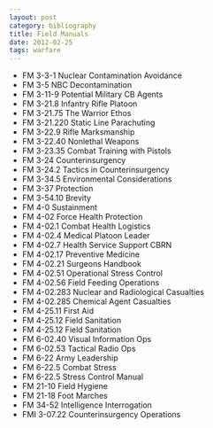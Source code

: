 ```yaml
---
layout: post
category: bibliography
title: Field Manuals
date: 2012-02-25
tags: warfare
---
```


* FM 3-3-1 Nuclear Contamination Avoidance
* FM 3-5 NBC Decontamination
* FM 3-11-9 Potential Military CB Agents
* FM 3-21.8 Infantry Rifle Platoon
* FM 3-21.75 The Warrior Ethos
* FM 3-21.220 Static Line Parachuting
* FM 3-22.9 Rifle Marksmanship
* FM 3-22.40 Nonlethal Weapons
* FM 3-23.35 Combat Training with Pistols
* FM 3-24 Counterinsurgency
* FM 3-24.2 Tactics in Counterinsurgency
* FM 3-34.5 Environmental Considerations
* FM 3-37 Protection
* FM 3-54.10 Brevity
* FM 4-0 Sustainment
* FM 4-02 Force Health Protection
* FM 4-02.1 Combat Health Logistics
* FM 4-02.4 Medical Platoon Leader
* FM 4-02.7 Health Service Support CBRN
* FM 4-02.17 Preventive Medicine
* FM 4-02.21 Surgeons Handbook
* FM 4-02.51 Operational Stress Control
* FM 4-02.56 Field Feeding Operations
* FM 4-02.283 Nuclear and Radiological Casualties
* FM 4-02.285 Chemical Agent Casualties
* FM 4-25.11 First Aid
* FM 4-25.12 Field Sanitation
* FM 4-25.12 Field Sanitation
* FM 6-02.40 Visual Information Ops
* FM 6-02.53 Tactical Radio Ops
* FM 6-22 Army Leadership
* FM 6-22.5 Combat Stress
* FM 6-22.5 Stress Control Manual
* FM 21-10 Field Hygiene
* FM 21-18 Foot Marches
* FM 34-52 Intelligence Interrogation
* FMI 3-07.22 Counterinsurgency Operations
